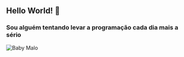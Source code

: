## Hello World! 👋
### Sou alguém tentando levar a programação cada dia mais a sério

<imagem>
 <source media="(prefere-esquema-de-cores: escuro)" srcset="https://encrypted-tbn0.gstatic.com/images?q=tbn:ANd9GcSYWeC_0qzCzKj1AZaXb2NzJr90Lk99MWJlKw&s"(https://pbs.twimg.com/amplify_video_thumb/1892832534863441920/img/1UhRyl_yCq2CXhTX.jpg:large)">
 <source media="(prefere-esquema-de-cores: light)" srcset="https://encrypted-tbn0.gstatic.com/images?q=tbn:ANd9GcSYWeC_0qzCzKj1AZaXb2NzJr90Lk99MWJlKw&s"(https://pbs.twimg.com/amplify_video_thumb/1892832534863441920/img/1UhRyl_yCq2CXhTX.jpg:large)">
 <img alt="Baby Malo" src="https://encrypted-tbn0.gstatic.com/images?q=tbn:ANd9GcSYWeC_0qzCzKj1AZaXb2NzJr90Lk99MWJlKw&s">
</imagem>
<!--
**gabrielDeSouzaMaciel/gabrielDeSouzaMaciel** is a ✨ _special_ ✨ repository because its `README.md` (this file) appears on your GitHub profile.

Here are some ideas to get you started:

- 🔭 I’m currently working on ...
- 🌱 I’m currently learning ...
- 👯 I’m looking to collaborate on ...
- 🤔 I’m looking for help with ...
- 💬 Ask me about ...
- 📫 How to reach me: ...
- 😄 Pronouns: ...
- ⚡ Fun fact: ...
-->
